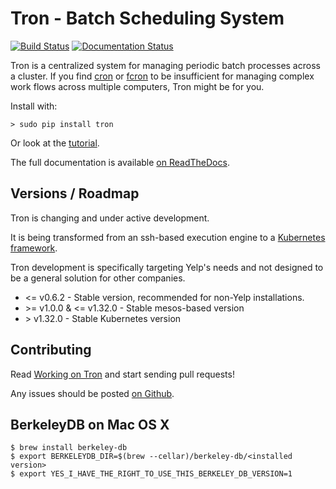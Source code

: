 Tron - Batch Scheduling System
==============================

[![Build Status](https://github.com/Yelp/Tron/actions/workflows/ci.yml/badge.svg?query=branch%3Amaster)](https://github.com/Yelp/Tron/actions/workflows/ci.yml)
[![Documentation Status](https://readthedocs.org/projects/tron/badge/?version=latest)](http://tron.readthedocs.io/en/latest/?badge=latest)

Tron is a centralized system for managing periodic batch processes
across a cluster. If you find [cron](http://en.wikipedia.org/wiki/Cron) or
[fcron](http://fcron.free.fr/) to be insufficient for managing complex work
flows across multiple computers, Tron might be for you.

Install with:

    > sudo pip install tron

Or look at the [tutorial](http://tron.readthedocs.io/en/latest/tutorial.html).

The full documentation is available [on ReadTheDocs](http://tron.readthedocs.io/en/latest/).

Versions / Roadmap
------------------

Tron is changing and under active development.

It is being transformed from an ssh-based execution engine to a [Kubernetes
framework](https://kubernetes.io/docs/concepts/overview/).

Tron development is specifically targeting Yelp's needs and not designed to be
a general solution for other companies.

* <= v0.6.2 - Stable version, recommended for non-Yelp installations.
* \>= v1.0.0 & <= v1.32.0  - Stable mesos-based version
* \> v1.32.0 - Stable Kubernetes version

Contributing
------------

Read [Working on Tron](http://tron.readthedocs.io/en/latest/developing.html) and
start sending pull requests!

Any issues should be posted [on Github](http://github.com/Yelp/Tron/issues).

BerkeleyDB on Mac OS X
----------------------

    $ brew install berkeley-db
    $ export BERKELEYDB_DIR=$(brew --cellar)/berkeley-db/<installed version>
    $ export YES_I_HAVE_THE_RIGHT_TO_USE_THIS_BERKELEY_DB_VERSION=1
